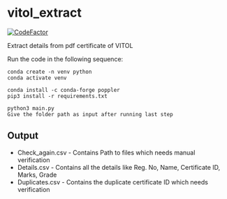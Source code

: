 # vitol_extract
[![CodeFactor](https://www.codefactor.io/repository/github/g0utham15/vitol_extract/badge)](https://www.codefactor.io/repository/github/g0utham15/vitol_extract)

Extract details from pdf certificate of VITOL 

Run the code in the following sequence:

```
conda create -n venv python
conda activate venv

conda install -c conda-forge poppler
pip3 install -r requirements.txt

python3 main.py
Give the folder path as input after running last step
```

## Output 
* Check_again.csv - Contains Path to files which needs manual verification
* Details.csv - Contains all the details like Reg. No, Name, Certificate ID, Marks, Grade
* Duplicates.csv - Contains the duplicate certificate ID which needs verification
